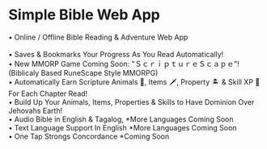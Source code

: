 # Simple Bible Web App
• Online / Offline Bible Reading & Adventure Web App<br><br>
• Saves & Bookmarks Your Progress As You Read Automatically!<br>
• New MMORP Game Coming Soon: "ＳｃｒｉｐｔｕｒｅＳｃａｐｅ"! (Biblicaly Based RuneScape Style MMORPG)<br>
• Automatically Earn Scripture Animals 🐅, Items 🗡️, Property 🏝️ & Skill XP 💎 For Each Chapter Read!<br>
• Build Up Your Animals, Items, Properties & Skills to Have Dominion Over Jehovahs Earth!<br>
• Audio Bible in English & Tagalog, *More Languages Coming Soon<br>
• Text Language Support In English *More Languages Coming Soon<br>
• One Tap Strongs Concordance *Coming Soon<br>

